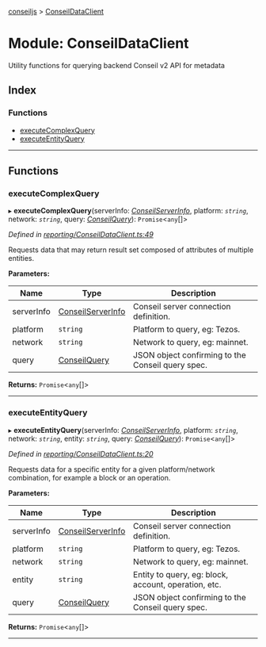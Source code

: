 [conseiljs](../README.md) > [ConseilDataClient](../modules/conseildataclient.md)

# Module: ConseilDataClient

Utility functions for querying backend Conseil v2 API for metadata

## Index

### Functions

* [executeComplexQuery](conseildataclient.md#executecomplexquery)
* [executeEntityQuery](conseildataclient.md#executeentityquery)

---

## Functions

<a id="executecomplexquery"></a>

###  executeComplexQuery

▸ **executeComplexQuery**(serverInfo: *[ConseilServerInfo](../interfaces/conseilserverinfo.md)*, platform: *`string`*, network: *`string`*, query: *[ConseilQuery](../interfaces/conseilquery.md)*): `Promise`<`any`[]>

*Defined in [reporting/ConseilDataClient.ts:49](https://github.com/Cryptonomic/ConseilJS/blob/e4b4aa7/src/reporting/ConseilDataClient.ts#L49)*

Requests data that may return result set composed of attributes of multiple entities.

**Parameters:**

| Name | Type | Description |
| ------ | ------ | ------ |
| serverInfo | [ConseilServerInfo](../interfaces/conseilserverinfo.md) |  Conseil server connection definition. |
| platform | `string` |  Platform to query, eg: Tezos. |
| network | `string` |  Network to query, eg: mainnet. |
| query | [ConseilQuery](../interfaces/conseilquery.md) |  JSON object confirming to the Conseil query spec. |

**Returns:** `Promise`<`any`[]>

___
<a id="executeentityquery"></a>

###  executeEntityQuery

▸ **executeEntityQuery**(serverInfo: *[ConseilServerInfo](../interfaces/conseilserverinfo.md)*, platform: *`string`*, network: *`string`*, entity: *`string`*, query: *[ConseilQuery](../interfaces/conseilquery.md)*): `Promise`<`any`[]>

*Defined in [reporting/ConseilDataClient.ts:20](https://github.com/Cryptonomic/ConseilJS/blob/e4b4aa7/src/reporting/ConseilDataClient.ts#L20)*

Requests data for a specific entity for a given platform/network combination, for example a block or an operation.

**Parameters:**

| Name | Type | Description |
| ------ | ------ | ------ |
| serverInfo | [ConseilServerInfo](../interfaces/conseilserverinfo.md) |  Conseil server connection definition. |
| platform | `string` |  Platform to query, eg: Tezos. |
| network | `string` |  Network to query, eg: mainnet. |
| entity | `string` |  Entity to query, eg: block, account, operation, etc. |
| query | [ConseilQuery](../interfaces/conseilquery.md) |  JSON object confirming to the Conseil query spec. |

**Returns:** `Promise`<`any`[]>

___

